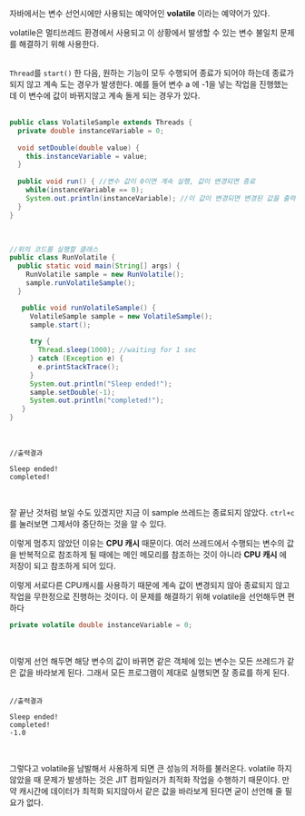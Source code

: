 자바에서는 변수 선언시에만 사용되는 예약어인 **volatile** 이라는 예약어가 있다. 
<br>

volatile은 멀티쓰레드 환경에서 사용되고 이 상황에서 발생할 수 있는 변수 불일치 
문제를 해결하기 위해 사용한다. 
<br>
<br>

`Thread`를 `start()` 한 다음, 원하는 기능이 모두 수행되어 종료가 되어야 하는데 
종료가 되지 않고 계속 도는 경우가 발생한다. 예를 들어 변수 a 에 -1을 넣는 작업을 
진행했는데 이 변수에 값이 바뀌지않고 계속 돌게 되는 경우가 있다. 
<br>
<br>
```java
public class VolatileSample extends Threads {
  private double instanceVariable = 0;
  
  void setDouble(double value) {
    this.instanceVariable = value;
  }
  
  public void run() { //변수 값이 0이면 계속 실행, 값이 변경되면 종료
    while(instanceVariable == 0);
    System.out.println(instanceVariable); //이 값이 변경되면 변경된 값을 출력하며 쓰레드 종료
  }
}
```
<br>

```java
//위의 코드를 실행할 클래스
public class RunVolatile {
  public static void main(String[] args) {
    RunVolatile sample = new RunVolatile();
    sample.runVolatileSample();
  }

   public void runVolatileSample() {
     VolatileSample sample = new VolatileSample();
     sample.start();
     
     try {
       Thread.sleep(1000); //waiting for 1 sec
     } catch (Exception e) {
       e.printStackTrace();
     }
     System.out.println("Sleep ended!");
     sample.setDouble(-1);
     System.out.println("completed!");
   }
}
```
<br>

```
//출력결과

Sleep ended!
completed!
```
<br>

잘 끝난 것처럼 보일 수도 있겠지만 지금 이 sample 쓰레드는 
종료되지 않았다. `ctrl+c` 를 눌러보면 그제서야 중단하는 것을 알 수 있다. 
<br>

이렇게 멈추지 않았던 이유는 **CPU 캐시** 때문이다. 여러 쓰레드에서 수행되는 변수의 값을 반복적으로 
참조하게 될 때에는 메인 메모리를 참조하는 것이 아니라 **CPU 캐시** 에 저장이 되고
참조하게 되어 있다. 
<br>

이렇게 서로다른 CPU캐시를 사용하기 때문에 계속 값이 변경되지 않아 종료되지 않고 작업을 무한정으로 진행하는 것이다. 
이 문제를 해결하기 위해 volatile을 선언해두면 편하다
<br>

```java
private volatile double instanceVariable = 0;
```
<br>

이렇게 선언 해두면 해당 변수의 값이 바뀌면 같은 객체에 있는 변수는 모든 쓰레드가 같은 값을 바라보게 된다. 
그래서 모든 프로그램이 제대로 실행되면 잘 종료를 하게 된다. 
<br>
<br>

```
//출력결과

Sleep ended!
completed!
-1.0
```
<br>

그렇다고 volatile을 남발해서 사용하게 되면 큰 성능의 저하를 불러온다. volatile 하지 않았을 때 
문제가 발생하는 것은 JIT 컴파일러가 최적화 작업을 수행하기 때문이다. 
만약 캐시간에 데이터가 최적화 되지않아서 같은 값을 바라보게 된다면 굳이 선언해 줄 필요가 없다. 

























